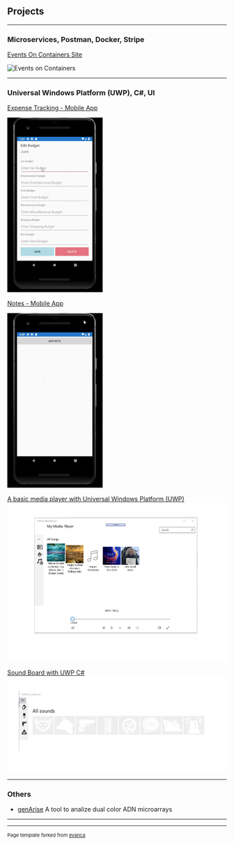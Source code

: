 ## Projects

---

### Microservices, Postman, Docker, Stripe

[Events  On Containers Site](https://github.com/anagomezmayen/EventBritesOnContainers)

<img src="images/events.gif?raw=true" height="518" alt="Events on Containers" />

---
### Universal Windows Platform (UWP), C#, UI

[Expense Tracking - Mobile App](https://github.com/hanbokhe/ExpenseTrackingApp)

<img src="images/ExpenseTrackingApp.gif?raw=true" height="400" alt="Expense Tracking App" />

[Notes - Mobile App](https://github.com/anagomezmayen/PhoneNotesApp)

<img src="images/NotesApp.gif?raw=true" height="400" alt="Notes App" />

[A basic media player with Universal Windows Platform (UWP)](https://github.com/anagomezmayen/UWPBasicMediaPlayer)
<img src="images/MediaPlayer.png?raw=true"/>

[Sound Board with UWP C#](https://github.com/anagomezmayen/UWPSoundBoard)
<img src="images/soundBoard.png?raw=true"/>


---

### Others

- [genArise](https://www.bioconductor.org/packages/release/bioc/html/genArise.html) A tool to analize dual color ADN microarrays

---



---
<p style="font-size:11px">Page template forked from <a href="https://github.com/evanca/quick-portfolio">evanca</a></p>
<!-- Remove above link if you don't want to attibute -->
